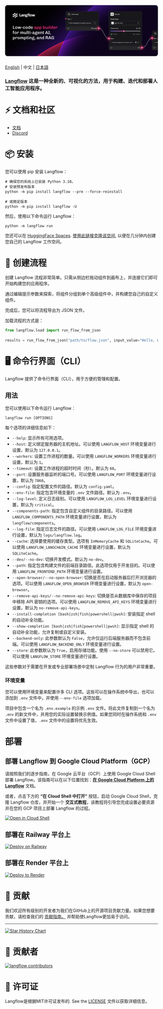 <!-- markdownlint-disable MD030 -->

# [![Langflow](https://github.com/langflow-ai/langflow/blob/dev/docs/static/img/hero.png)](https://www.langflow.org)

[English](./README.md) | 中文 | [日本語](./README-JA.md)

### [Langflow](https://www.langflow.org) 这是一种全新的、可视化的方法，用于构建、迭代和部署人工智能应用程序。

# ⚡️ 文档和社区

- [文档](https://docs.langflow.org)
- [Discord](https://discord.com/invite/EqksyE2EX9)

# 📦 安装

您可以使用 pip 安装 Langflow：

```shell
# 确保您的系统上已安装 Python 3.10。
# 安装预发布版本
python -m pip install langflow --pre --force-reinstall

# 或稳定版本
python -m pip install langflow -U
```

然后，使用以下命令运行 Langflow：

```shell
python -m langflow run
```

您还可以在 [HuggingFace Spaces](https://huggingface.co/spaces/Langflow/Langflow-Preview). [使用此链接克隆该空间](https://huggingface.co/spaces/Langflow/Langflow-Preview?duplicate=true), 以便在几分钟内创建您自己的 Langflow 工作空间。

# 🎨 创建流程

创建 Langflow 流程非常简单。只需从侧边栏拖动组件到画布上，并连接它们即可开始构建您的应用程序。

通过编辑提示参数来探索，将组件分组到单个高级组件中，并构建您自己的自定义组件。

完成后，您可以将流程导出为 JSON 文件。

加载流程的方式是：

```python
from langflow.load import run_flow_from_json

results = run_flow_from_json("path/to/flow.json", input_value="Hello, World!")
```

# 🖥️ 命令行界面（CLI）

Langflow 提供了命令行界面（CLI），用于方便的管理和配置。

## 用法

您可以使用以下命令运行 Langflow：

```shell
langflow run [OPTIONS]
```

每个选项的详细信息如下：

- `--help`: 显示所有可用选项。
- `--host`: 定义绑定服务器的主机地址。可以使用 `LANGFLOW_HOST` 环境变量进行设置，默认为 `127.0.0.1`。
- `--workers`: 设置工作进程的数量。可以使用 `LANGFLOW_WORKERS` 环境变量进行设置，默认为 `1`。
- `--timeout`: 设置工作进程的超时时间（秒）。默认为 `60`。
- `--port`: 设置服务器监听的端口号。可以使用 `LANGFLOW_PORT` 环境变量进行设置，默认为 `7860`。
- `--config`: 指定配置文件的路径。默认为 `config.yaml`。
- `--env-file`: 指定包含环境变量的 `.env` 文件路径。默认为 `.env`。
- `--log-level`: 定义日志级别。可以使用 `LANGFLOW_LOG_LEVEL` 环境变量进行设置，默认为 `critical`。
- `--components-path`: 指定包含自定义组件的目录路径。可以使用 `LANGFLOW_COMPONENTS_PATH` 环境变量进行设置，默认为 `langflow/components`。
- `--log-file`: 指定日志文件的路径。可以使用 `LANGFLOW_LOG_FILE` 环境变量进行设置，默认为 `logs/langflow.log`。
- `--cache`: 选择要使用的缓存类型。选项有 `InMemoryCache` 和 `SQLiteCache`。可以使用 `LANGFLOW_LANGCHAIN_CACHE` 环境变量进行设置，默认为 `SQLiteCache`。
- `--dev/--no-dev`: 切换开发模式。默认为 `no-dev`。
- `--path`: 指定包含构建文件的前端目录路径。此选项仅用于开发目的。可以使用 `LANGFLOW_FRONTEND_PATH` 环境变量进行设置。
- `--open-browser/--no-open-browser`: 切换是否在启动服务器后打开浏览器的选项。可以使用 `LANGFLOW_OPEN_BROWSER` 环境变量进行设置，默认为 `open-browser`。
- `--remove-api-keys/--no-remove-api-keys`: 切换是否从数据库中保存的项目中移除 API 密钥的选项。可以使用 `LANGFLOW_REMOVE_API_KEYS` 环境变量进行设置，默认为 `no-remove-api-keys`。
- `--install-completion [bash|zsh|fish|powershell|pwsh]`: 安装指定 shell 的自动补全功能。
- `--show-completion [bash|zsh|fish|powershell|pwsh]`: 显示指定 shell 的自动补全功能，允许复制或自定义安装。
- `--backend-only`: 此参数默认为 `False`，允许仅运行后端服务器而不包含前端。可以使用 `LANGFLOW_BACKEND_ONLY` 环境变量进行设置。
- `--store`: 此参数默认为 `True`，启用存储功能。使用 `--no-store` 可以禁用它。可以使用 `LANGFLOW_STORE` 环境变量进行设置。

这些参数对于需要在开发或专业部署场景中定制 Langflow 行为的用户非常重要。

### 环境变量

您可以使用环境变量来配置许多 CLI 选项。这些可以在操作系统中导出，也可以添加到 `.env` 文件中，并使用 `--env-file` 选项加载。

项目中包含一个名为 `.env.example` 的示例 `.env` 文件。将此文件复制到一个名为 `.env` 的新文件中，并用您的实际设置替换示例值。如果您同时在操作系统和 `.env` 文件中设置了值，`.env` 文件中的设置将优先生效。

# 部署

## 部署 Langflow 到 Google Cloud Platform（GCP）

请按照我们的逐步指南，在 Google 云平台（GCP）上使用 Google Cloud Shell 部署 Langflow。该指南可以在以下位置找到：[**在 Google Cloud Platform 上的 Langflow**](GCP_DEPLOYMENT.md) 文档。

或者，点击下方的 **“在 Cloud Shell 中打开”** 按钮，启动 Google Cloud Shell，克隆 Langflow 仓库，并开始一个 **交互式教程**，该教程将引导您完成设置必要资源并在您的 GCP 项目上部署 Langflow 的过程。

[![Open in Cloud Shell](https://gstatic.com/cloudssh/images/open-btn.svg)](https://console.cloud.google.com/cloudshell/open?git_repo=https://github.com/langflow-ai/langflow&working_dir=scripts/gcp&shellonly=true&tutorial=walkthroughtutorial_spot.md)

## 部署在 Railway 平台上

[![Deploy on Railway](https://railway.app/button.svg)](https://railway.app/template/JMXEWp?referralCode=MnPSdg)

## 部署在 Render 平台上

<a href="https://render.com/deploy?repo=https://github.com/langflow-ai/langflow/tree/main">
<img src="https://render.com/images/deploy-to-render-button.svg" alt="Deploy to Render" />
</a>

# 👋 贡献

我们欢迎所有级别的开发者为我们在GitHub上的开源项目贡献力量。如果您想要贡献，请检查我们的 [贡献指南。](./CONTRIBUTING.md) 并帮助使Langflow更加易于访问。

---

[![Star History Chart](https://api.star-history.com/svg?repos=langflow-ai/langflow&type=Timeline)](https://star-history.com/#langflow-ai/langflow&Date)

# 🌟 贡献者

[![langflow contributors](https://contrib.rocks/image?repo=langflow-ai/langflow)](https://github.com/langflow-ai/langflow/graphs/contributors)

# 📄 许可证

Langflow是根据MIT许可证发布的. See the [LICENSE](LICENSE) 文件以获取详细信息。
